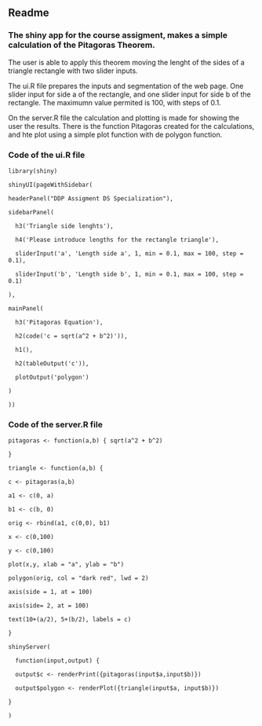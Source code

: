 ## Readme

### The shiny app for the course assigment, makes a simple calculation of the Pitagoras Theorem.  
The user is able to apply this theorem moving the lenght of the sides of a triangle rectangle with two slider inputs.

The ui.R file prepares the inputs and segmentation of the web page.
One slider input for side a of the rectangle, and one slider input for side b of the rectangle.
The maximumn value permited is 100, with steps of 0.1.

On the server.R file the calculation and plotting is made for showing the user the results.
There is the function Pitagoras created for the calculations, and hte plot using a simple plot function with de polygon
function.


### Code of the ui.R file

    library(shiny)
  
    shinyUI(pageWithSidebar(

    headerPanel("DDP Assigment DS Specialization"),
  
    sidebarPanel( 
  
      h3('Triangle side lenghts'),
    
      h4('Please introduce lengths for the rectangle triangle'),
      
      sliderInput('a', 'Length side a', 1, min = 0.1, max = 100, step = 0.1),
    
      sliderInput('b', 'Length side b', 1, min = 0.1, max = 100, step = 0.1)
    
    ),
    
    mainPanel(
   
      h3('Pitagoras Equation'),
    
      h2(code('c = sqrt(a^2 + b^2)')),
    
      h1(),
    
      h2(tableOutput('c')),
    
      plotOutput('polygon')
    
    )
    
    ))
  
### Code of the server.R file

    pitagoras <- function(a,b) { sqrt(a^2 + b^2)
  
    }
  
    triangle <- function(a,b) {
  
    c <- pitagoras(a,b)
    
    a1 <- c(0, a)
  
    b1 <- c(b, 0)
  
    orig <- rbind(a1, c(0,0), b1)
  
    x <- c(0,100)
    
    y <- c(0,100)
    
    plot(x,y, xlab = "a", ylab = "b")
    
    polygon(orig, col = "dark red", lwd = 2)
    
    axis(side = 1, at = 100)
    
    axis(side= 2, at = 100)
    
    text(10+(a/2), 5+(b/2), labels = c)
    
    }
    
    shinyServer( 
    
      function(input,output) {
    
      output$c <- renderPrint({pitagoras(input$a,input$b)})
    
      output$polygon <- renderPlot({triangle(input$a, input$b)})
    
    }
   
    )
